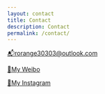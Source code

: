 ```yaml
---
layout: contact
title: Contact
description: Contact
permalink: /contact/
---
```


<a href="mailto:rorange30303@outlook.com">📬rorange30303@outlook.com</a>

<a href="https://www.weibo.com/rorange30303">🔗My Weibo</a>

<a href="https://www.instagram.com/rorange30303">🔗My Instagram</a>
